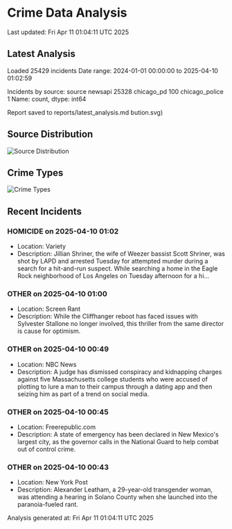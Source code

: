 # Crime Data Analysis
Last updated: Fri Apr 11 01:04:11 UTC 2025

## Latest Analysis

Loaded 25429 incidents
Date range: 2024-01-01 00:00:00 to 2025-04-10 01:02:59

Incidents by source:
source
newsapi           25328
chicago_pd          100
chicago_police        1
Name: count, dtype: int64

Report saved to reports/latest_analysis.md
bution.svg)

## Source Distribution
![Source Distribution](images/source_distribution.svg)

## Crime Types
![Crime Types](images/crime_types.svg)

## Recent Incidents

### HOMICIDE on 2025-04-10 01:02
- Location: Variety
- Description: Jillian Shriner, the wife of Weezer bassist Scott Shriner, was shot by LAPD and arrested Tuesday for attempted murder during a search for a hit-and-run suspect. While searching a home in the Eagle Rock neighborhood of Los Angeles on Tuesday afternoon for a hi…


### OTHER on 2025-04-10 01:00
- Location: Screen Rant
- Description: While the Cliffhanger reboot has faced issues with Sylvester Stallone no longer involved, this thriller from the same director is cause for optimism.


### OTHER on 2025-04-10 00:49
- Location: NBC News
- Description: A judge has dismissed conspiracy and kidnapping charges against five Massachusetts college students who were accused of plotting to lure a man to their campus through a dating app and then seizing him as part of a trend on social media.


### OTHER on 2025-04-10 00:45
- Location: Freerepublic.com
- Description: A state of emergency has been declared in New Mexico's largest city, as the governor calls in the National Guard to help combat out of control crime.


### OTHER on 2025-04-10 00:43
- Location: New York Post
- Description: Alexander Leatham, a 29-year-old transgender woman, was attending a hearing in Solano County when she launched into the paranoia-fueled rant.

Analysis generated at: Fri Apr 11 01:04:11 UTC 2025
